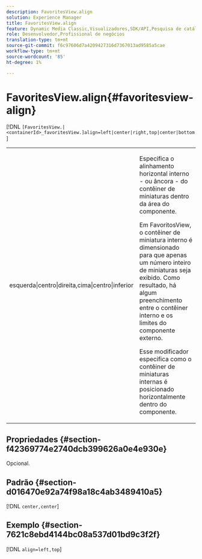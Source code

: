 ```yaml
---
description: FavoritesView.align
solution: Experience Manager
title: FavoritesView.align
feature: Dynamic Media Classic,Visualizadores,SDK/API,Pesquisa de catálogo eletrônico
role: Desenvolvedor,Profissional de negócios
translation-type: tm+mt
source-git-commit: f6c97606d7a4209427316d7367013ad9585a5cae
workflow-type: tm+mt
source-wordcount: '85'
ht-degree: 1%

---
```



# FavoritesView.align{#favoritesview-align}

[!DNL `[FavoritesView.|<containerId>_favoritesView.]align=left|center|right,top|center|bottom`]

<table id="table_2B109D2F91E64B5382B31921C3780FA5"> 
 <tbody> 
  <tr> 
   <td colname="col1"> <p><span class="codeph"> esquerda|centro|direita,cima|centro|inferior</span> </p> </td> 
   <td colname="col2"> <p> Especifica o alinhamento horizontal interno - ou âncora - do contêiner de miniaturas dentro da área do componente. </p> <p>Em FavoritosView, o contêiner de miniatura interno é dimensionado para que apenas um número inteiro de miniaturas seja exibido. Como resultado, há algum preenchimento entre o contêiner interno e os limites do componente externo. </p> <p>Esse modificador especifica como o contêiner de miniaturas internas é posicionado horizontalmente dentro do componente. </p> </td> 
  </tr> 
 </tbody> 
</table>

## Propriedades {#section-f42369774e2740dcb399626a0e4e930e}

Opcional.

## Padrão {#section-d016470e92a74f98a18c4ab3489410a5}

[!DNL `center,center`]

## Exemplo {#section-7621c8ebd4144bc08a537d01bd9c3f2f}

[!DNL `align=left,top`]
